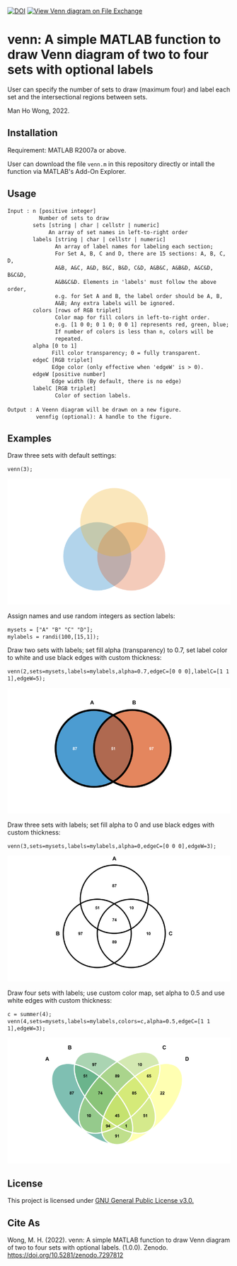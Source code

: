 [![DOI](https://zenodo.org/badge/562717209.svg)](https://zenodo.org/badge/latestdoi/562717209)
[![View Venn diagram on File Exchange](https://www.mathworks.com/matlabcentral/images/matlab-file-exchange.svg)](https://www.mathworks.com/matlabcentral/fileexchange/120118-venn-diagram)

# venn: A simple MATLAB function to draw Venn diagram of two to four sets with optional labels

User can specify the number of sets to draw (maximum four) and label each set and the intersectional regions between sets.
 
Man Ho Wong, 2022.

## Installation

Requirement: MATLAB R2007a or above.

User can download the file `venn.m` in this repository directly or intall the function via MATLAB's Add-On Explorer.

## Usage

```
Input : n [positive integer]
          Number of sets to draw
        sets [string | char | cellstr | numeric]
             An array of set names in left-to-right order
        labels [string | char | cellstr | numeric]
               An array of label names for labeling each section;
               For Set A, B, C and D, there are 15 sections: A, B, C, D,
               A&B, A&C, A&D, B&C, B&D, C&D, A&B&C, A&B&D, A&C&D, B&C&D,
               A&B&C&D. Elements in 'labels' must follow the above order,
               e.g. for Set A and B, the label order should be A, B,
               A&B; Any extra labels will be ignored.
        colors [rows of RGB triplet]
               Color map for fill colors in left-to-right order.
               e.g. [1 0 0; 0 1 0; 0 0 1] represents red, green, blue;
               If number of colors is less than n, colors will be
               repeated.
        alpha [0 to 1]
              Fill color transparency; 0 = fully transparent.
        edgeC [RGB triplet]
              Edge color (only effective when 'edgeW' is > 0).
        edgeW [positive number]
              Edge width (By default, there is no edge)
        labelC [RGB triplet]
               Color of section labels.

Output : A Veenn diagram will be drawn on a new figure.
         vennfig (optional): A handle to the figure.
```

## Examples

Draw three sets with default settings:

```
venn(3);
```
![3sets1](resources/3sets1.png)

Assign names and use random integers as section labels:
```
mysets = ["A" "B" "C" "D"];
mylabels = randi(100,[15,1]);
```

Draw two sets with labels; set fill alpha (transparency) to 0.7, set label color to white and use black edges with custom thickness:

```
venn(2,sets=mysets,labels=mylabels,alpha=0.7,edgeC=[0 0 0],labelC=[1 1 1],edgeW=5);
```
![2sets](resources/2sets.png)


Draw three sets with labels; set fill alpha to 0 and use black edges with custom thickness:

```
venn(3,sets=mysets,labels=mylabels,alpha=0,edgeC=[0 0 0],edgeW=3);
```
![3sets2](resources/3sets2.png)

Draw four sets with labels; use custom color map, set alpha to 0.5 and use white edges with custom thickness:

```
c = summer(4);
venn(4,sets=mysets,labels=mylabels,colors=c,alpha=0.5,edgeC=[1 1 1],edgeW=3);
```
![4sets](resources/4sets.png)

## License

This project is licensed under [GNU General Public License v3.0.](LICENSE)

## Cite As
Wong, M. H. (2022). venn: A simple MATLAB function to draw Venn diagram of two to four sets with optional labels. (1.0.0). Zenodo. https://doi.org/10.5281/zenodo.7297812